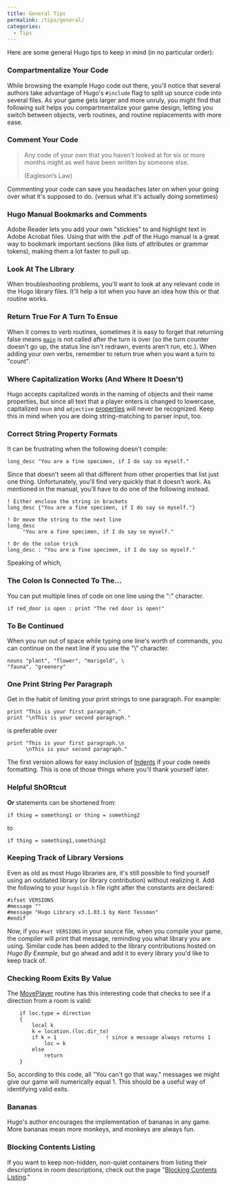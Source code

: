 ```yaml
---
title: General Tips
permalink: /tips/general/
categories: 
  - Tips
---
```


Here are some general Hugo tips to keep in mind (in no particular
order):

### Compartmentalize Your Code

While browsing the example Hugo code out there, you'll notice that
several authors take advantage of Hugo's `#include` flag to split up
source code into several files. As your game gets larger and more
unruly, you might find that following suit helps you compartmentalize
your game design, letting you switch between objects, verb routines, and
routine replacements with more ease.

### Comment Your Code

>Any code of your own that you haven’t looked at for six or more
months
>might as well have been written by someone else.
>
>(Eagleson’s Law)

Commenting your code can save you headaches later on when your going
over what it's supposed to do. (versus what it's actually doing
sometimes)

### Hugo Manual Bookmarks and Comments

Adobe Reader lets you add your own "stickies" to and highlight text in
Adobe Acrobat files. Using that with the .pdf of the Hugo manual is a
great way to bookmark important sections (like lists of attributes or
grammar tokens), making them a lot faster to pull up.

### Look At The Library

When troubleshooting problems, you'll want to look at any relevant code
in the Hugo library files. It'll help a lot when you have an idea how
this or that routine works.

### Return True For A Turn To Ensue

When it comes to verb routines, sometimes it is easy to forget that
returning false means [`main`](routines/main/) is not called after the
turn is over (so the turn counter doesn't go up, the status line isn't
redrawn, events aren't run, etc.). When adding your own verbs, remember
to return true when you want a turn to "count".

### Where Capitalization Works (And Where It Doesn't)

Hugo accepts capitalized words in the naming of objects and their name
properties, but since all text that a player enters is changed to
lowercase, capitalized `noun` and `adjective`
[properties](properties/) will never be recognized. Keep this
in mind when you are doing string-matching to parser input, too.

### Correct String Property Formats

It can be frustrating when the following doesn't compile:

    long_desc "You are a fine specimen, if I do say so myself."

Since that doesn't seem all that different from other properties that
list just one thing. Unfortunately, you'll find very quickly that it
doesn't work. As mentioned in the manual, you'll have to do one of the
following instead.

    ! Either enclose the string in brackets
    long_desc {"You are a fine specimen, if I do say so myself."}

    ! Or move the string to the next line
    long_desc
         "You are a fine specimen, if I do say so myself."

    ! Or do the colon trick
    long_desc : "You are a fine specimen, if I do say so myself."

Speaking of which,

### The Colon Is Connected To The...

You can put multiple lines of code on one line using the ":" character.

    if red_door is open : print "The red door is open!"

### To Be Continued

When you run out of space while typing one line's worth of commands, you
can continue on the next line if you use the "\\" character.

    nouns "plant", "flower", "marigold", \
    "fauna", "greenery"

### One Print String Per Paragraph

Get in the habit of limiting your print strings to one paragraph. For
example:

    print "This is your first paragraph."
    print "\nThis is your second paragraph."

is preferable over

    print "This is your first paragraph.\n
          \nThis is your second paragraph."

The first version allows for easy inclusion of
[Indents](routines/indent/) if your code needs formatting. This is one
of those things where you'll thank yourself later.

### Helpful ShORtcut

**Or** statements can be shortened from:

    if thing = something1 or thing = something2

to

    if thing = something1,something2

### Keeping Track of Library Versions

Even as old as most Hugo libraries are, it's still possible to find
yourself using an outdated library (or library contribution) without
realizing it. Add the following to your `hugolib.h` file right after the
constants are declared:

    #ifset VERSIONS
    #message ""
    #message "Hugo Library v3.1.03.1 by Kent Tessman"
    #endif

Now, if you `#set VERSIONS` in your source file, when you compile your
game, the compiler will print that message, reminding you what library
you are using. Similar code has been added to the library contributions
hosted on *Hugo By Example*, but go ahead and add it to every library
you'd like to keep track of.

### Checking Room Exits By Value

The [MovePlayer](routines/moveplayer/) routine has this interesting
code that checks to see if a direction from a room is valid:

        if loc.type = direction
        {
            local k
            k = location.(loc.dir_to)
            if k > 1                ! since a message always returns 1
                loc = k
            else
                return
        }

So, according to this code, all "You can't go that way." messages we
might give our game will numerically equal 1. This should be a useful
way of identifying valid exits.

### Bananas

Hugo's author encourages the implementation of bananas in any game. More
bananas mean more monkeys, and monkeys are always fun.

### Blocking Contents Listing

If you want to keep non-hidden, non-quiet containers from listing their
descriptions in room descriptions, check out the page 
"[Blocking Contents Listing](properties/blocking-contents-listing/)."
